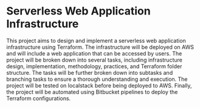 # Serverless Web Application Infrastructure

This project aims to design and implement a serverless web application infrastructure using Terraform. The infrastructure will be deployed on AWS and will include a web application that can be accessed by users. The project will be broken down into several tasks, including infrastructure design, implementation, methodology, practices, and Terraform folder structure. The tasks will be further broken down into subtasks and branching tasks to ensure a thorough understanding and execution. The project will be tested on localstack before being deployed to AWS. Finally, the project will be automated using Bitbucket pipelines to deploy the Terraform configurations.